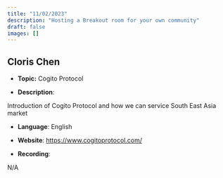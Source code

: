 ```yaml
---
title: "11/02/2023"
description: "Hosting a Breakout room for your own community"
draft: false
images: []
---
```


## Cloris Chen

- **Topic:** Cogito Protocol

- **Description**:

Introduction of Cogito Protocol and how we can service South East Asia market

- **Language**: English

- **Website**: <https://www.cogitoprotocol.com/>

- **Recording**:

N/A
